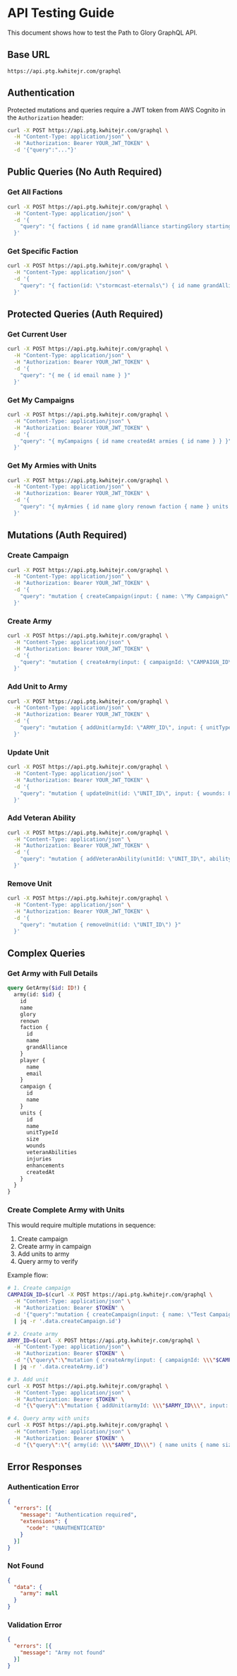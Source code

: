 # API Testing Guide

This document shows how to test the Path to Glory GraphQL API.

## Base URL

```
https://api.ptg.kwhitejr.com/graphql
```

## Authentication

Protected mutations and queries require a JWT token from AWS Cognito in the `Authorization` header:

```bash
curl -X POST https://api.ptg.kwhitejr.com/graphql \
  -H "Content-Type: application/json" \
  -H "Authorization: Bearer YOUR_JWT_TOKEN" \
  -d '{"query":"..."}'
```

## Public Queries (No Auth Required)

### Get All Factions

```bash
curl -X POST https://api.ptg.kwhitejr.com/graphql \
  -H "Content-Type: application/json" \
  -d '{
    "query": "{ factions { id name grandAlliance startingGlory startingRenown } }"
  }'
```

### Get Specific Faction

```bash
curl -X POST https://api.ptg.kwhitejr.com/graphql \
  -H "Content-Type: application/json" \
  -d '{
    "query": "{ faction(id: \"stormcast-eternals\") { id name grandAlliance } }"
  }'
```

## Protected Queries (Auth Required)

### Get Current User

```bash
curl -X POST https://api.ptg.kwhitejr.com/graphql \
  -H "Content-Type: application/json" \
  -H "Authorization: Bearer YOUR_JWT_TOKEN" \
  -d '{
    "query": "{ me { id email name } }"
  }'
```

### Get My Campaigns

```bash
curl -X POST https://api.ptg.kwhitejr.com/graphql \
  -H "Content-Type: application/json" \
  -H "Authorization: Bearer YOUR_JWT_TOKEN" \
  -d '{
    "query": "{ myCampaigns { id name createdAt armies { id name } } }"
  }'
```

### Get My Armies with Units

```bash
curl -X POST https://api.ptg.kwhitejr.com/graphql \
  -H "Content-Type: application/json" \
  -H "Authorization: Bearer YOUR_JWT_TOKEN" \
  -d '{
    "query": "{ myArmies { id name glory renown faction { name } units { id name size wounds veteranAbilities } } }"
  }'
```

## Mutations (Auth Required)

### Create Campaign

```bash
curl -X POST https://api.ptg.kwhitejr.com/graphql \
  -H "Content-Type: application/json" \
  -H "Authorization: Bearer YOUR_JWT_TOKEN" \
  -d '{
    "query": "mutation { createCampaign(input: { name: \"My Campaign\" }) { id name createdAt } }"
  }'
```

### Create Army

```bash
curl -X POST https://api.ptg.kwhitejr.com/graphql \
  -H "Content-Type: application/json" \
  -H "Authorization: Bearer YOUR_JWT_TOKEN" \
  -d '{
    "query": "mutation { createArmy(input: { campaignId: \"CAMPAIGN_ID\", factionId: \"stormcast-eternals\", name: \"Thunder Warband\" }) { id name glory renown } }"
  }'
```

### Add Unit to Army

```bash
curl -X POST https://api.ptg.kwhitejr.com/graphql \
  -H "Content-Type: application/json" \
  -H "Authorization: Bearer YOUR_JWT_TOKEN" \
  -d '{
    "query": "mutation { addUnit(armyId: \"ARMY_ID\", input: { unitTypeId: \"liberators\", name: \"Shield Wall\", size: 5, wounds: 10 }) { id name size wounds } }"
  }'
```

### Update Unit

```bash
curl -X POST https://api.ptg.kwhitejr.com/graphql \
  -H "Content-Type: application/json" \
  -H "Authorization: Bearer YOUR_JWT_TOKEN" \
  -d '{
    "query": "mutation { updateUnit(id: \"UNIT_ID\", input: { wounds: 8 }) { id name wounds } }"
  }'
```

### Add Veteran Ability

```bash
curl -X POST https://api.ptg.kwhitejr.com/graphql \
  -H "Content-Type: application/json" \
  -H "Authorization: Bearer YOUR_JWT_TOKEN" \
  -d '{
    "query": "mutation { addVeteranAbility(unitId: \"UNIT_ID\", ability: \"Hardened Fighter\") { id veteranAbilities } }"
  }'
```

### Remove Unit

```bash
curl -X POST https://api.ptg.kwhitejr.com/graphql \
  -H "Content-Type: application/json" \
  -H "Authorization: Bearer YOUR_JWT_TOKEN" \
  -d '{
    "query": "mutation { removeUnit(id: \"UNIT_ID\") }"
  }'
```

## Complex Queries

### Get Army with Full Details

```graphql
query GetArmy($id: ID!) {
  army(id: $id) {
    id
    name
    glory
    renown
    faction {
      id
      name
      grandAlliance
    }
    player {
      name
      email
    }
    campaign {
      id
      name
    }
    units {
      id
      name
      unitTypeId
      size
      wounds
      veteranAbilities
      injuries
      enhancements
      createdAt
    }
  }
}
```

### Create Complete Army with Units

This would require multiple mutations in sequence:

1. Create campaign
2. Create army in campaign
3. Add units to army
4. Query army to verify

Example flow:

```bash
# 1. Create campaign
CAMPAIGN_ID=$(curl -X POST https://api.ptg.kwhitejr.com/graphql \
  -H "Content-Type: application/json" \
  -H "Authorization: Bearer $TOKEN" \
  -d '{"query":"mutation { createCampaign(input: { name: \"Test Campaign\" }) { id } }"}' \
  | jq -r '.data.createCampaign.id')

# 2. Create army
ARMY_ID=$(curl -X POST https://api.ptg.kwhitejr.com/graphql \
  -H "Content-Type: application/json" \
  -H "Authorization: Bearer $TOKEN" \
  -d "{\"query\":\"mutation { createArmy(input: { campaignId: \\\"$CAMPAIGN_ID\\\", factionId: \\\"stormcast-eternals\\\", name: \\\"Thunder Warband\\\" }) { id } }\"}" \
  | jq -r '.data.createArmy.id')

# 3. Add unit
curl -X POST https://api.ptg.kwhitejr.com/graphql \
  -H "Content-Type: application/json" \
  -H "Authorization: Bearer $TOKEN" \
  -d "{\"query\":\"mutation { addUnit(armyId: \\\"$ARMY_ID\\\", input: { unitTypeId: \\\"liberators\\\", name: \\\"Shield Wall\\\", size: 5, wounds: 10 }) { id name } }\"}"

# 4. Query army with units
curl -X POST https://api.ptg.kwhitejr.com/graphql \
  -H "Content-Type: application/json" \
  -H "Authorization: Bearer $TOKEN" \
  -d "{\"query\":\"{ army(id: \\\"$ARMY_ID\\\") { name units { name size wounds } } }\"}"
```

## Error Responses

### Authentication Error

```json
{
  "errors": [{
    "message": "Authentication required",
    "extensions": {
      "code": "UNAUTHENTICATED"
    }
  }]
}
```

### Not Found

```json
{
  "data": {
    "army": null
  }
}
```

### Validation Error

```json
{
  "errors": [{
    "message": "Army not found"
  }]
}
```
